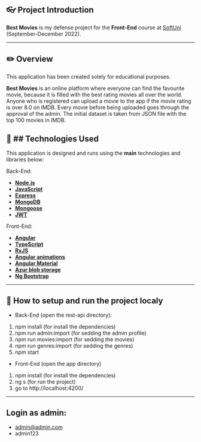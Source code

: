 ## :eyeglasses: Project Introduction

**Best Movies** is my defense project for the **Front-End** course at [SoftUni](https://softuni.bg/ "SoftUni") (September-December 2022).

------------

## :pencil2: Overview

This application has been created solely for educational purposes.

**Best Movies** is an online platform where everyone can find the favourite movie, because it is filled with the best rating movies all over the world. Anyone who is registered can upload a movie to the app if the movie rating is over 8.0 on IMDB. Every movie before being uploaded goes through the approval of the admin. The initial dataset is taken from JSON file with the top 100 movies in IMDB.

## :hammer: ## **Technologies Used**

This application is designed and runs using the **main** technologies and libraries below:

Back-End:
- **[Node.js](https://nodejs.org/en/)**
- **[JavaScript](https://en.wikipedia.org/wiki/JavaScript)**
- **[Express](https://expressjs.com/)**
- **[MongoDB](https://www.mongodb.com/home)**
- **[Mongoose](https://mongoosejs.com/)**
- **[JWT](https://jwt.io/)**

Front-End:
- **[Angular](https://angular.io/)**
- **[TypeScript](https://en.wikipedia.org/wiki/TypeScript)**
- **[RxJS](https://rxjs.dev/)**
- **[Angular animations](https://angular.io/guide/animations)**
- **[Angular Material](https://material.angular.io/)**
- **[Azur blob storage](https://azure.microsoft.com/en-us/products/storage/blobs/)**
- **[Ng Bootstrap](https://ng-bootstrap.github.io/#/home)**

------------

## :wrench: How to setup and run the project localy
- Back-End (open the rest-api directory):
1. npm install (for install the dependencies)
2. npm run admin:import (for sedding the admin profile)
3. npm run movies:import (for sedding the movies)
4. npm run genres:import (for sedding the genres)
5. npm start
- Front-End (open the app directory)
1. npm install (for install the dependencies)
2. ng s (for run the project)
3. go to http://localhost:4200/

------------

## Login as admin:
- admin@admin.com
- admin123